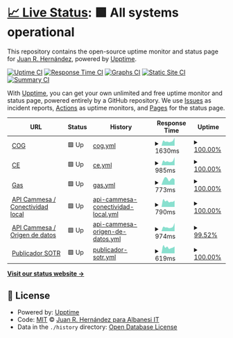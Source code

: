 # [📈 Live Status](https://italbanesi.github.io/uptime): <!--live status--> **🟩 All systems operational**

This repository contains the open-source uptime monitor and status page for [Juan R. Hernández](https://italbanesi.github.io/uptime), powered by [Upptime](https://github.com/upptime/upptime).

[![Uptime CI](https://github.com/italbanesi/uptime/workflows/Uptime%20CI/badge.svg)](https://github.com/italbanesi/uptime/actions?query=workflow%3A%22Uptime+CI%22)
[![Response Time CI](https://github.com/italbanesi/uptime/workflows/Response%20Time%20CI/badge.svg)](https://github.com/italbanesi/uptime/actions?query=workflow%3A%22Response+Time+CI%22)
[![Graphs CI](https://github.com/italbanesi/uptime/workflows/Graphs%20CI/badge.svg)](https://github.com/italbanesi/uptime/actions?query=workflow%3A%22Graphs+CI%22)
[![Static Site CI](https://github.com/italbanesi/uptime/workflows/Static%20Site%20CI/badge.svg)](https://github.com/italbanesi/uptime/actions?query=workflow%3A%22Static+Site+CI%22)
[![Summary CI](https://github.com/italbanesi/uptime/workflows/Summary%20CI/badge.svg)](https://github.com/italbanesi/uptime/actions?query=workflow%3A%22Summary+CI%22)

With [Upptime](https://upptime.js.org), you can get your own unlimited and free uptime monitor and status page, powered entirely by a GitHub repository. We use [Issues](https://github.com/italbanesi/uptime/issues) as incident reports, [Actions](https://github.com/italbanesi/uptime/actions) as uptime monitors, and [Pages](https://italbanesi.github.io/uptime) for the status page.

<!--start: status pages-->
<!-- This summary is generated by Upptime (https://github.com/upptime/upptime) -->
<!-- Do not edit this manually, your changes will be overwritten -->
<!-- prettier-ignore -->
| URL | Status | History | Response Time | Uptime |
| --- | ------ | ------- | ------------- | ------ |
| <img alt="" src="https://favicons.githubusercontent.com/app.albanesi.com.ar" height="13"> [COG](https://app.albanesi.com.ar/COG) | 🟩 Up | [cog.yml](https://github.com/ITAlbanesi/uptime/commits/HEAD/history/cog.yml) | <details><summary><img alt="Response time graph" src="./graphs/cog/response-time-week.png" height="20"> 1630ms</summary><br><a href="https://italbanesi.github.io/uptime/history/cog"><img alt="Response time 1907" src="https://img.shields.io/endpoint?url=https%3A%2F%2Fraw.githubusercontent.com%2FITAlbanesi%2Fuptime%2FHEAD%2Fapi%2Fcog%2Fresponse-time.json"></a><br><a href="https://italbanesi.github.io/uptime/history/cog"><img alt="24-hour response time 2771" src="https://img.shields.io/endpoint?url=https%3A%2F%2Fraw.githubusercontent.com%2FITAlbanesi%2Fuptime%2FHEAD%2Fapi%2Fcog%2Fresponse-time-day.json"></a><br><a href="https://italbanesi.github.io/uptime/history/cog"><img alt="7-day response time 1630" src="https://img.shields.io/endpoint?url=https%3A%2F%2Fraw.githubusercontent.com%2FITAlbanesi%2Fuptime%2FHEAD%2Fapi%2Fcog%2Fresponse-time-week.json"></a><br><a href="https://italbanesi.github.io/uptime/history/cog"><img alt="30-day response time 2005" src="https://img.shields.io/endpoint?url=https%3A%2F%2Fraw.githubusercontent.com%2FITAlbanesi%2Fuptime%2FHEAD%2Fapi%2Fcog%2Fresponse-time-month.json"></a><br><a href="https://italbanesi.github.io/uptime/history/cog"><img alt="1-year response time 1907" src="https://img.shields.io/endpoint?url=https%3A%2F%2Fraw.githubusercontent.com%2FITAlbanesi%2Fuptime%2FHEAD%2Fapi%2Fcog%2Fresponse-time-year.json"></a></details> | <details><summary><a href="https://italbanesi.github.io/uptime/history/cog">100.00%</a></summary><a href="https://italbanesi.github.io/uptime/history/cog"><img alt="All-time uptime 98.63%" src="https://img.shields.io/endpoint?url=https%3A%2F%2Fraw.githubusercontent.com%2FITAlbanesi%2Fuptime%2FHEAD%2Fapi%2Fcog%2Fuptime.json"></a><br><a href="https://italbanesi.github.io/uptime/history/cog"><img alt="24-hour uptime 100.00%" src="https://img.shields.io/endpoint?url=https%3A%2F%2Fraw.githubusercontent.com%2FITAlbanesi%2Fuptime%2FHEAD%2Fapi%2Fcog%2Fuptime-day.json"></a><br><a href="https://italbanesi.github.io/uptime/history/cog"><img alt="7-day uptime 100.00%" src="https://img.shields.io/endpoint?url=https%3A%2F%2Fraw.githubusercontent.com%2FITAlbanesi%2Fuptime%2FHEAD%2Fapi%2Fcog%2Fuptime-week.json"></a><br><a href="https://italbanesi.github.io/uptime/history/cog"><img alt="30-day uptime 99.76%" src="https://img.shields.io/endpoint?url=https%3A%2F%2Fraw.githubusercontent.com%2FITAlbanesi%2Fuptime%2FHEAD%2Fapi%2Fcog%2Fuptime-month.json"></a><br><a href="https://italbanesi.github.io/uptime/history/cog"><img alt="1-year uptime 98.63%" src="https://img.shields.io/endpoint?url=https%3A%2F%2Fraw.githubusercontent.com%2FITAlbanesi%2Fuptime%2FHEAD%2Fapi%2Fcog%2Fuptime-year.json"></a></details>
| <img alt="" src="https://favicons.githubusercontent.com/app.albanesi.com.ar" height="13"> [CE](https://app.albanesi.com.ar/CE) | 🟩 Up | [ce.yml](https://github.com/ITAlbanesi/uptime/commits/HEAD/history/ce.yml) | <details><summary><img alt="Response time graph" src="./graphs/ce/response-time-week.png" height="20"> 985ms</summary><br><a href="https://italbanesi.github.io/uptime/history/ce"><img alt="Response time 1037" src="https://img.shields.io/endpoint?url=https%3A%2F%2Fraw.githubusercontent.com%2FITAlbanesi%2Fuptime%2FHEAD%2Fapi%2Fce%2Fresponse-time.json"></a><br><a href="https://italbanesi.github.io/uptime/history/ce"><img alt="24-hour response time 1807" src="https://img.shields.io/endpoint?url=https%3A%2F%2Fraw.githubusercontent.com%2FITAlbanesi%2Fuptime%2FHEAD%2Fapi%2Fce%2Fresponse-time-day.json"></a><br><a href="https://italbanesi.github.io/uptime/history/ce"><img alt="7-day response time 985" src="https://img.shields.io/endpoint?url=https%3A%2F%2Fraw.githubusercontent.com%2FITAlbanesi%2Fuptime%2FHEAD%2Fapi%2Fce%2Fresponse-time-week.json"></a><br><a href="https://italbanesi.github.io/uptime/history/ce"><img alt="30-day response time 1232" src="https://img.shields.io/endpoint?url=https%3A%2F%2Fraw.githubusercontent.com%2FITAlbanesi%2Fuptime%2FHEAD%2Fapi%2Fce%2Fresponse-time-month.json"></a><br><a href="https://italbanesi.github.io/uptime/history/ce"><img alt="1-year response time 1037" src="https://img.shields.io/endpoint?url=https%3A%2F%2Fraw.githubusercontent.com%2FITAlbanesi%2Fuptime%2FHEAD%2Fapi%2Fce%2Fresponse-time-year.json"></a></details> | <details><summary><a href="https://italbanesi.github.io/uptime/history/ce">100.00%</a></summary><a href="https://italbanesi.github.io/uptime/history/ce"><img alt="All-time uptime 99.96%" src="https://img.shields.io/endpoint?url=https%3A%2F%2Fraw.githubusercontent.com%2FITAlbanesi%2Fuptime%2FHEAD%2Fapi%2Fce%2Fuptime.json"></a><br><a href="https://italbanesi.github.io/uptime/history/ce"><img alt="24-hour uptime 100.00%" src="https://img.shields.io/endpoint?url=https%3A%2F%2Fraw.githubusercontent.com%2FITAlbanesi%2Fuptime%2FHEAD%2Fapi%2Fce%2Fuptime-day.json"></a><br><a href="https://italbanesi.github.io/uptime/history/ce"><img alt="7-day uptime 100.00%" src="https://img.shields.io/endpoint?url=https%3A%2F%2Fraw.githubusercontent.com%2FITAlbanesi%2Fuptime%2FHEAD%2Fapi%2Fce%2Fuptime-week.json"></a><br><a href="https://italbanesi.github.io/uptime/history/ce"><img alt="30-day uptime 99.85%" src="https://img.shields.io/endpoint?url=https%3A%2F%2Fraw.githubusercontent.com%2FITAlbanesi%2Fuptime%2FHEAD%2Fapi%2Fce%2Fuptime-month.json"></a><br><a href="https://italbanesi.github.io/uptime/history/ce"><img alt="1-year uptime 99.96%" src="https://img.shields.io/endpoint?url=https%3A%2F%2Fraw.githubusercontent.com%2FITAlbanesi%2Fuptime%2FHEAD%2Fapi%2Fce%2Fuptime-year.json"></a></details>
| <img alt="" src="https://favicons.githubusercontent.com/app.albanesi.com.ar" height="13"> [Gas](https://app.albanesi.com.ar/Gas/assets/img/backgrounds/1.jpg) | 🟩 Up | [gas.yml](https://github.com/ITAlbanesi/uptime/commits/HEAD/history/gas.yml) | <details><summary><img alt="Response time graph" src="./graphs/gas/response-time-week.png" height="20"> 773ms</summary><br><a href="https://italbanesi.github.io/uptime/history/gas"><img alt="Response time 690" src="https://img.shields.io/endpoint?url=https%3A%2F%2Fraw.githubusercontent.com%2FITAlbanesi%2Fuptime%2FHEAD%2Fapi%2Fgas%2Fresponse-time.json"></a><br><a href="https://italbanesi.github.io/uptime/history/gas"><img alt="24-hour response time 718" src="https://img.shields.io/endpoint?url=https%3A%2F%2Fraw.githubusercontent.com%2FITAlbanesi%2Fuptime%2FHEAD%2Fapi%2Fgas%2Fresponse-time-day.json"></a><br><a href="https://italbanesi.github.io/uptime/history/gas"><img alt="7-day response time 773" src="https://img.shields.io/endpoint?url=https%3A%2F%2Fraw.githubusercontent.com%2FITAlbanesi%2Fuptime%2FHEAD%2Fapi%2Fgas%2Fresponse-time-week.json"></a><br><a href="https://italbanesi.github.io/uptime/history/gas"><img alt="30-day response time 690" src="https://img.shields.io/endpoint?url=https%3A%2F%2Fraw.githubusercontent.com%2FITAlbanesi%2Fuptime%2FHEAD%2Fapi%2Fgas%2Fresponse-time-month.json"></a><br><a href="https://italbanesi.github.io/uptime/history/gas"><img alt="1-year response time 690" src="https://img.shields.io/endpoint?url=https%3A%2F%2Fraw.githubusercontent.com%2FITAlbanesi%2Fuptime%2FHEAD%2Fapi%2Fgas%2Fresponse-time-year.json"></a></details> | <details><summary><a href="https://italbanesi.github.io/uptime/history/gas">100.00%</a></summary><a href="https://italbanesi.github.io/uptime/history/gas"><img alt="All-time uptime 100.00%" src="https://img.shields.io/endpoint?url=https%3A%2F%2Fraw.githubusercontent.com%2FITAlbanesi%2Fuptime%2FHEAD%2Fapi%2Fgas%2Fuptime.json"></a><br><a href="https://italbanesi.github.io/uptime/history/gas"><img alt="24-hour uptime 100.00%" src="https://img.shields.io/endpoint?url=https%3A%2F%2Fraw.githubusercontent.com%2FITAlbanesi%2Fuptime%2FHEAD%2Fapi%2Fgas%2Fuptime-day.json"></a><br><a href="https://italbanesi.github.io/uptime/history/gas"><img alt="7-day uptime 100.00%" src="https://img.shields.io/endpoint?url=https%3A%2F%2Fraw.githubusercontent.com%2FITAlbanesi%2Fuptime%2FHEAD%2Fapi%2Fgas%2Fuptime-week.json"></a><br><a href="https://italbanesi.github.io/uptime/history/gas"><img alt="30-day uptime 100.00%" src="https://img.shields.io/endpoint?url=https%3A%2F%2Fraw.githubusercontent.com%2FITAlbanesi%2Fuptime%2FHEAD%2Fapi%2Fgas%2Fuptime-month.json"></a><br><a href="https://italbanesi.github.io/uptime/history/gas"><img alt="1-year uptime 100.00%" src="https://img.shields.io/endpoint?url=https%3A%2F%2Fraw.githubusercontent.com%2FITAlbanesi%2Fuptime%2FHEAD%2Fapi%2Fgas%2Fuptime-year.json"></a></details>
| <img alt="" src="https://favicons.githubusercontent.com/cogpub.albanesi.com.ar" height="13"> [API Cammesa / Conectividad local](http://cogpub.albanesi.com.ar:8080/PUBAPI/API/ws.asmx/ExecuteTask?ID=F9AC1E99-6961-48FD-960D-2D098FA1FD57&Desde=2021-07-01T00:00:00&Hasta=2022-06-01T00:00:00) | 🟩 Up | [api-cammesa-conectividad-local.yml](https://github.com/ITAlbanesi/uptime/commits/HEAD/history/api-cammesa-conectividad-local.yml) | <details><summary><img alt="Response time graph" src="./graphs/api-cammesa-conectividad-local/response-time-week.png" height="20"> 790ms</summary><br><a href="https://italbanesi.github.io/uptime/history/api-cammesa-conectividad-local"><img alt="Response time 892" src="https://img.shields.io/endpoint?url=https%3A%2F%2Fraw.githubusercontent.com%2FITAlbanesi%2Fuptime%2FHEAD%2Fapi%2Fapi-cammesa-conectividad-local%2Fresponse-time.json"></a><br><a href="https://italbanesi.github.io/uptime/history/api-cammesa-conectividad-local"><img alt="24-hour response time 857" src="https://img.shields.io/endpoint?url=https%3A%2F%2Fraw.githubusercontent.com%2FITAlbanesi%2Fuptime%2FHEAD%2Fapi%2Fapi-cammesa-conectividad-local%2Fresponse-time-day.json"></a><br><a href="https://italbanesi.github.io/uptime/history/api-cammesa-conectividad-local"><img alt="7-day response time 790" src="https://img.shields.io/endpoint?url=https%3A%2F%2Fraw.githubusercontent.com%2FITAlbanesi%2Fuptime%2FHEAD%2Fapi%2Fapi-cammesa-conectividad-local%2Fresponse-time-week.json"></a><br><a href="https://italbanesi.github.io/uptime/history/api-cammesa-conectividad-local"><img alt="30-day response time 1951" src="https://img.shields.io/endpoint?url=https%3A%2F%2Fraw.githubusercontent.com%2FITAlbanesi%2Fuptime%2FHEAD%2Fapi%2Fapi-cammesa-conectividad-local%2Fresponse-time-month.json"></a><br><a href="https://italbanesi.github.io/uptime/history/api-cammesa-conectividad-local"><img alt="1-year response time 892" src="https://img.shields.io/endpoint?url=https%3A%2F%2Fraw.githubusercontent.com%2FITAlbanesi%2Fuptime%2FHEAD%2Fapi%2Fapi-cammesa-conectividad-local%2Fresponse-time-year.json"></a></details> | <details><summary><a href="https://italbanesi.github.io/uptime/history/api-cammesa-conectividad-local">100.00%</a></summary><a href="https://italbanesi.github.io/uptime/history/api-cammesa-conectividad-local"><img alt="All-time uptime 96.96%" src="https://img.shields.io/endpoint?url=https%3A%2F%2Fraw.githubusercontent.com%2FITAlbanesi%2Fuptime%2FHEAD%2Fapi%2Fapi-cammesa-conectividad-local%2Fuptime.json"></a><br><a href="https://italbanesi.github.io/uptime/history/api-cammesa-conectividad-local"><img alt="24-hour uptime 100.00%" src="https://img.shields.io/endpoint?url=https%3A%2F%2Fraw.githubusercontent.com%2FITAlbanesi%2Fuptime%2FHEAD%2Fapi%2Fapi-cammesa-conectividad-local%2Fuptime-day.json"></a><br><a href="https://italbanesi.github.io/uptime/history/api-cammesa-conectividad-local"><img alt="7-day uptime 100.00%" src="https://img.shields.io/endpoint?url=https%3A%2F%2Fraw.githubusercontent.com%2FITAlbanesi%2Fuptime%2FHEAD%2Fapi%2Fapi-cammesa-conectividad-local%2Fuptime-week.json"></a><br><a href="https://italbanesi.github.io/uptime/history/api-cammesa-conectividad-local"><img alt="30-day uptime 85.58%" src="https://img.shields.io/endpoint?url=https%3A%2F%2Fraw.githubusercontent.com%2FITAlbanesi%2Fuptime%2FHEAD%2Fapi%2Fapi-cammesa-conectividad-local%2Fuptime-month.json"></a><br><a href="https://italbanesi.github.io/uptime/history/api-cammesa-conectividad-local"><img alt="1-year uptime 96.96%" src="https://img.shields.io/endpoint?url=https%3A%2F%2Fraw.githubusercontent.com%2FITAlbanesi%2Fuptime%2FHEAD%2Fapi%2Fapi-cammesa-conectividad-local%2Fuptime-year.json"></a></details>
| <img alt="" src="https://favicons.githubusercontent.com/api.cammesa.com" height="13"> [API Cammesa / Origen de datos](https://api.cammesa.com/pub-svc/public/findDocumentosByNemoRango?fechadesde=2021-07-01T00:00:00&fechahasta=2021-07-01T00:00:00&nemo=PROGRAMACION_DIARIA) | 🟩 Up | [api-cammesa-origen-de-datos.yml](https://github.com/ITAlbanesi/uptime/commits/HEAD/history/api-cammesa-origen-de-datos.yml) | <details><summary><img alt="Response time graph" src="./graphs/api-cammesa-origen-de-datos/response-time-week.png" height="20"> 974ms</summary><br><a href="https://italbanesi.github.io/uptime/history/api-cammesa-origen-de-datos"><img alt="Response time 821" src="https://img.shields.io/endpoint?url=https%3A%2F%2Fraw.githubusercontent.com%2FITAlbanesi%2Fuptime%2FHEAD%2Fapi%2Fapi-cammesa-origen-de-datos%2Fresponse-time.json"></a><br><a href="https://italbanesi.github.io/uptime/history/api-cammesa-origen-de-datos"><img alt="24-hour response time 1228" src="https://img.shields.io/endpoint?url=https%3A%2F%2Fraw.githubusercontent.com%2FITAlbanesi%2Fuptime%2FHEAD%2Fapi%2Fapi-cammesa-origen-de-datos%2Fresponse-time-day.json"></a><br><a href="https://italbanesi.github.io/uptime/history/api-cammesa-origen-de-datos"><img alt="7-day response time 974" src="https://img.shields.io/endpoint?url=https%3A%2F%2Fraw.githubusercontent.com%2FITAlbanesi%2Fuptime%2FHEAD%2Fapi%2Fapi-cammesa-origen-de-datos%2Fresponse-time-week.json"></a><br><a href="https://italbanesi.github.io/uptime/history/api-cammesa-origen-de-datos"><img alt="30-day response time 856" src="https://img.shields.io/endpoint?url=https%3A%2F%2Fraw.githubusercontent.com%2FITAlbanesi%2Fuptime%2FHEAD%2Fapi%2Fapi-cammesa-origen-de-datos%2Fresponse-time-month.json"></a><br><a href="https://italbanesi.github.io/uptime/history/api-cammesa-origen-de-datos"><img alt="1-year response time 821" src="https://img.shields.io/endpoint?url=https%3A%2F%2Fraw.githubusercontent.com%2FITAlbanesi%2Fuptime%2FHEAD%2Fapi%2Fapi-cammesa-origen-de-datos%2Fresponse-time-year.json"></a></details> | <details><summary><a href="https://italbanesi.github.io/uptime/history/api-cammesa-origen-de-datos">99.52%</a></summary><a href="https://italbanesi.github.io/uptime/history/api-cammesa-origen-de-datos"><img alt="All-time uptime 99.81%" src="https://img.shields.io/endpoint?url=https%3A%2F%2Fraw.githubusercontent.com%2FITAlbanesi%2Fuptime%2FHEAD%2Fapi%2Fapi-cammesa-origen-de-datos%2Fuptime.json"></a><br><a href="https://italbanesi.github.io/uptime/history/api-cammesa-origen-de-datos"><img alt="24-hour uptime 96.67%" src="https://img.shields.io/endpoint?url=https%3A%2F%2Fraw.githubusercontent.com%2FITAlbanesi%2Fuptime%2FHEAD%2Fapi%2Fapi-cammesa-origen-de-datos%2Fuptime-day.json"></a><br><a href="https://italbanesi.github.io/uptime/history/api-cammesa-origen-de-datos"><img alt="7-day uptime 99.52%" src="https://img.shields.io/endpoint?url=https%3A%2F%2Fraw.githubusercontent.com%2FITAlbanesi%2Fuptime%2FHEAD%2Fapi%2Fapi-cammesa-origen-de-datos%2Fuptime-week.json"></a><br><a href="https://italbanesi.github.io/uptime/history/api-cammesa-origen-de-datos"><img alt="30-day uptime 99.89%" src="https://img.shields.io/endpoint?url=https%3A%2F%2Fraw.githubusercontent.com%2FITAlbanesi%2Fuptime%2FHEAD%2Fapi%2Fapi-cammesa-origen-de-datos%2Fuptime-month.json"></a><br><a href="https://italbanesi.github.io/uptime/history/api-cammesa-origen-de-datos"><img alt="1-year uptime 99.81%" src="https://img.shields.io/endpoint?url=https%3A%2F%2Fraw.githubusercontent.com%2FITAlbanesi%2Fuptime%2FHEAD%2Fapi%2Fapi-cammesa-origen-de-datos%2Fuptime-year.json"></a></details>
| <img alt="" src="https://favicons.githubusercontent.com/sotr.albanesi.com.ar" height="13"> [Publicador SOTR](http://sotr.albanesi.com.ar/Desktop/DesktopLogin.aspx) | 🟩 Up | [publicador-sotr.yml](https://github.com/ITAlbanesi/uptime/commits/HEAD/history/publicador-sotr.yml) | <details><summary><img alt="Response time graph" src="./graphs/publicador-sotr/response-time-week.png" height="20"> 619ms</summary><br><a href="https://italbanesi.github.io/uptime/history/publicador-sotr"><img alt="Response time 690" src="https://img.shields.io/endpoint?url=https%3A%2F%2Fraw.githubusercontent.com%2FITAlbanesi%2Fuptime%2FHEAD%2Fapi%2Fpublicador-sotr%2Fresponse-time.json"></a><br><a href="https://italbanesi.github.io/uptime/history/publicador-sotr"><img alt="24-hour response time 700" src="https://img.shields.io/endpoint?url=https%3A%2F%2Fraw.githubusercontent.com%2FITAlbanesi%2Fuptime%2FHEAD%2Fapi%2Fpublicador-sotr%2Fresponse-time-day.json"></a><br><a href="https://italbanesi.github.io/uptime/history/publicador-sotr"><img alt="7-day response time 619" src="https://img.shields.io/endpoint?url=https%3A%2F%2Fraw.githubusercontent.com%2FITAlbanesi%2Fuptime%2FHEAD%2Fapi%2Fpublicador-sotr%2Fresponse-time-week.json"></a><br><a href="https://italbanesi.github.io/uptime/history/publicador-sotr"><img alt="30-day response time 613" src="https://img.shields.io/endpoint?url=https%3A%2F%2Fraw.githubusercontent.com%2FITAlbanesi%2Fuptime%2FHEAD%2Fapi%2Fpublicador-sotr%2Fresponse-time-month.json"></a><br><a href="https://italbanesi.github.io/uptime/history/publicador-sotr"><img alt="1-year response time 690" src="https://img.shields.io/endpoint?url=https%3A%2F%2Fraw.githubusercontent.com%2FITAlbanesi%2Fuptime%2FHEAD%2Fapi%2Fpublicador-sotr%2Fresponse-time-year.json"></a></details> | <details><summary><a href="https://italbanesi.github.io/uptime/history/publicador-sotr">100.00%</a></summary><a href="https://italbanesi.github.io/uptime/history/publicador-sotr"><img alt="All-time uptime 98.14%" src="https://img.shields.io/endpoint?url=https%3A%2F%2Fraw.githubusercontent.com%2FITAlbanesi%2Fuptime%2FHEAD%2Fapi%2Fpublicador-sotr%2Fuptime.json"></a><br><a href="https://italbanesi.github.io/uptime/history/publicador-sotr"><img alt="24-hour uptime 100.00%" src="https://img.shields.io/endpoint?url=https%3A%2F%2Fraw.githubusercontent.com%2FITAlbanesi%2Fuptime%2FHEAD%2Fapi%2Fpublicador-sotr%2Fuptime-day.json"></a><br><a href="https://italbanesi.github.io/uptime/history/publicador-sotr"><img alt="7-day uptime 100.00%" src="https://img.shields.io/endpoint?url=https%3A%2F%2Fraw.githubusercontent.com%2FITAlbanesi%2Fuptime%2FHEAD%2Fapi%2Fpublicador-sotr%2Fuptime-week.json"></a><br><a href="https://italbanesi.github.io/uptime/history/publicador-sotr"><img alt="30-day uptime 85.65%" src="https://img.shields.io/endpoint?url=https%3A%2F%2Fraw.githubusercontent.com%2FITAlbanesi%2Fuptime%2FHEAD%2Fapi%2Fpublicador-sotr%2Fuptime-month.json"></a><br><a href="https://italbanesi.github.io/uptime/history/publicador-sotr"><img alt="1-year uptime 98.14%" src="https://img.shields.io/endpoint?url=https%3A%2F%2Fraw.githubusercontent.com%2FITAlbanesi%2Fuptime%2FHEAD%2Fapi%2Fpublicador-sotr%2Fuptime-year.json"></a></details>

<!--end: status pages-->

[**Visit our status website →**](https://italbanesi.github.io/uptime)

## 📄 License

- Powered by: [Upptime](https://github.com/upptime/upptime)
- Code: [MIT](./LICENSE) © [Juan R. Hernández para Albanesi IT](https://italbanesi.github.io/uptime)
- Data in the `./history` directory: [Open Database License](https://opendatacommons.org/licenses/odbl/1-0/)
